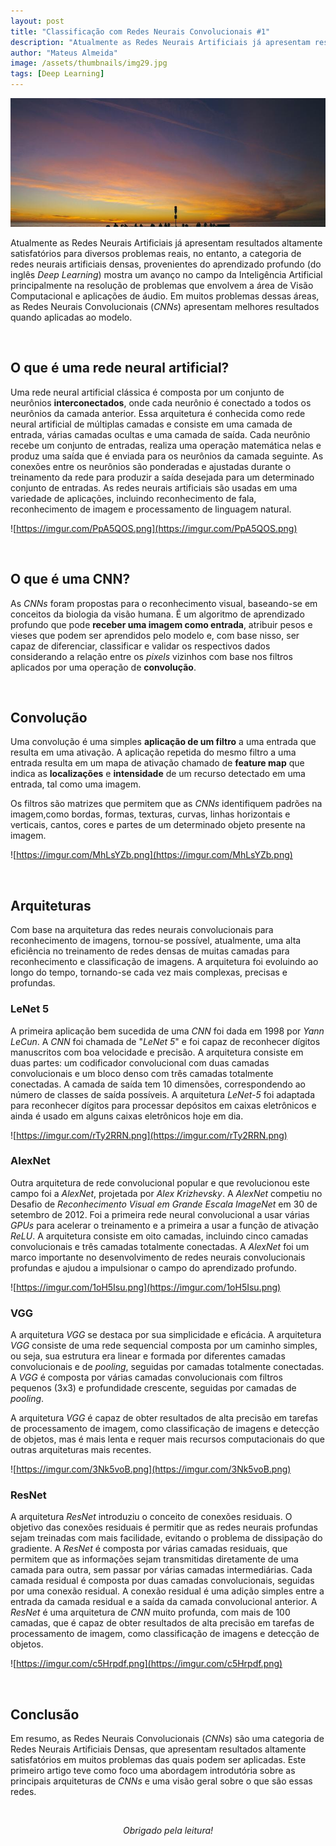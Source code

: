 ```yaml
---
layout: post
title: "Classificação com Redes Neurais Convolucionais #1"
description: "Atualmente as Redes Neurais Artificiais já apresentam resultados altamente satisfatórios para diversos problemas reais, no entanto, a categoria de redes neurais artificiais densas..."
author: "Mateus Almeida"
image: /assets/thumbnails/img29.jpg
tags: [Deep Learning]
---
```


![Birds](/assets/thumbnails/img29.jpg)

Atualmente as Redes Neurais Artificiais já apresentam resultados altamente satisfatórios para diversos problemas reais, no entanto, a categoria de redes neurais artificiais densas, provenientes do aprendizado profundo (do inglês *Deep Learning*) mostra um avanço no campo da Inteligência Artificial principalmente na resolução de problemas que envolvem a área de Visão Computacional e aplicações de áudio. Em muitos problemas dessas áreas, as Redes Neurais Convolucionais (*CNNs*) apresentam melhores resultados quando aplicadas ao modelo.

<br>

## O que é uma rede neural artificial?

Uma rede neural artificial clássica é composta por um conjunto de neurônios **interconectados**, onde cada neurônio é conectado a todos os neurônios da camada anterior. Essa arquitetura é conhecida como rede neural artificial de múltiplas camadas e consiste em uma camada de entrada, várias camadas ocultas e uma camada de saída. Cada neurônio recebe um conjunto de entradas, realiza uma operação matemática nelas e produz uma saída que é enviada para os neurônios da camada seguinte. As conexões entre os neurônios são ponderadas e ajustadas durante o treinamento da rede para produzir a saída desejada para um determinado conjunto de entradas. As redes neurais artificiais são usadas em uma variedade de aplicações, incluindo reconhecimento de fala, reconhecimento de imagem e processamento de linguagem natural.

![https://imgur.com/PpA5QOS.png](https://imgur.com/PpA5QOS.png)

<br>

## O que é uma CNN?

As *CNNs* foram propostas para o reconhecimento visual, baseando-se em conceitos da biologia da visão humana. É um algoritmo de aprendizado profundo que pode **receber uma imagem como entrada**, atribuir pesos e vieses que podem ser aprendidos pelo modelo e, com base nisso, ser capaz de diferenciar, classificar e validar os respectivos dados considerando a relação entre os *pixels* vizinhos com base nos filtros aplicados por uma operação de **convolução**.

<br>

## Convolução

Uma convolução é uma simples **aplicação de um filtro** a uma entrada que resulta em uma ativação. A aplicação repetida do mesmo filtro a uma entrada resulta em um mapa de ativação chamado de **feature map** que indica as **localizações** e **intensidade** de um recurso detectado em uma entrada, tal como uma imagem.

Os filtros são matrizes que permitem que as *CNNs* identifiquem padrões na imagem,como bordas, formas, texturas, curvas, linhas horizontais e verticais, cantos, cores e partes de um determinado objeto presente na imagem.

![https://imgur.com/MhLsYZb.png](https://imgur.com/MhLsYZb.png)

<br>

## Arquiteturas

Com base na arquitetura das redes neurais convolucionais para reconhecimento de imagens, tornou-se possível, atualmente, uma alta eficiência no treinamento de redes densas de muitas camadas para reconhecimento e classificação de imagens. A arquitetura foi evoluindo ao longo do tempo, tornando-se cada vez mais complexas, precisas e profundas.

### LeNet 5

A primeira aplicação bem sucedida de uma *CNN* foi dada em 1998 por *Yann LeCun*. A *CNN* foi chamada de "*LeNet 5*" e foi capaz de reconhecer dígitos manuscritos com boa velocidade e precisão. A arquitetura consiste em duas partes: um codificador convolucional com duas camadas convolucionais e um bloco denso com três camadas totalmente conectadas. A camada de saída tem 10 dimensões, correspondendo ao número de classes de saída possíveis. A arquitetura *LeNet-5* foi adaptada para reconhecer dígitos para processar depósitos em caixas eletrônicos e ainda é usado em alguns caixas eletrônicos hoje em dia.

![https://imgur.com/rTy2RRN.png](https://imgur.com/rTy2RRN.png)

### AlexNet

Outra arquitetura de rede convolucional popular e que revolucionou
este campo foi a *AlexNet*, projetada por *Alex Krizhevsky*. A *AlexNet*
competiu no Desafio de *Reconhecimento Visual em Grande Escala ImageNet* em 30 de setembro de 2012. Foi a primeira rede neural convolucional a usar várias *GPUs* para acelerar o treinamento e a primeira a usar a função de ativação *ReLU*. A arquitetura consiste em oito camadas, incluindo cinco camadas convolucionais e três camadas totalmente conectadas. A *AlexNet* foi um marco importante no desenvolvimento de redes neurais convolucionais profundas e ajudou a impulsionar o campo do aprendizado profundo.

![https://imgur.com/1oH5Isu.png](https://imgur.com/1oH5Isu.png)

### VGG

A arquitetura *VGG* se destaca por sua simplicidade e eficácia. A arquitetura *VGG* consiste de uma rede sequencial composta por um caminho simples, ou seja, sua estrutura era linear e formada por diferentes camadas convolucionais e de *pooling*, seguidas por camadas totalmente conectadas. A *VGG* é composta por várias camadas convolucionais com filtros pequenos (3x3) e profundidade crescente, seguidas por camadas de *pooling*. 

A arquitetura *VGG* é capaz de obter resultados de alta precisão em tarefas de processamento de imagem, como classificação de imagens e detecção de objetos, mas é mais lenta e requer mais recursos computacionais do que outras arquiteturas mais recentes.

![https://imgur.com/3Nk5voB.png](https://imgur.com/3Nk5voB.png)

### ResNet

A arquitetura *ResNet* introduziu o conceito de conexões residuais. O objetivo das conexões residuais é permitir que as redes neurais profundas sejam treinadas com mais facilidade, evitando o problema de dissipação do gradiente. A *ResNet* é composta por várias camadas residuais, que permitem que as informações sejam transmitidas diretamente de uma camada para outra, sem passar por várias camadas intermediárias. Cada camada residual é composta por duas camadas convolucionais, seguidas por uma conexão residual. A conexão residual é uma adição simples entre a entrada da camada residual e a saída da camada convolucional anterior. A *ResNet* é uma arquitetura de *CNN* muito profunda, com mais de 100 camadas, que é capaz de obter resultados de alta precisão em tarefas de processamento de imagem, como classificação de imagens e detecção de objetos.

![https://imgur.com/c5Hrpdf.png](https://imgur.com/c5Hrpdf.png)

<br>

## Conclusão

Em resumo, as Redes Neurais Convolucionais (*CNNs*) são uma categoria de Redes Neurais Artificiais Densas, que apresentam resultados altamente satisfatórios em muitos problemas das quais podem ser aplicadas. Este primeiro artigo teve como foco uma abordagem introdutória sobre as principais arquiteturas de *CNNs* e uma visão geral sobre o que são essas redes.

<br><center><i>Obrigado pela leitura!</i></center>